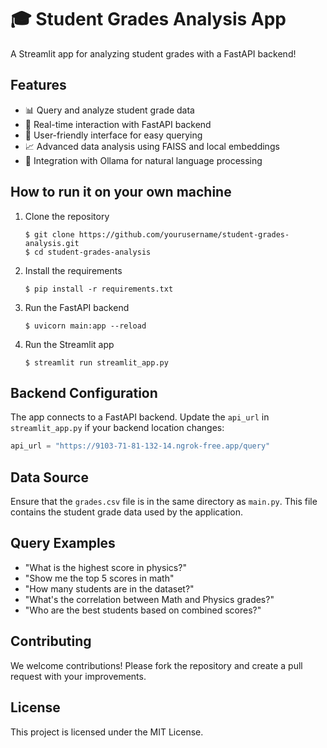 # 🎓 Student Grades Analysis App

A Streamlit app for analyzing student grades with a FastAPI backend!


## Features

- 📊 Query and analyze student grade data
- 🔗 Real-time interaction with FastAPI backend
- 👥 User-friendly interface for easy querying
- 📈 Advanced data analysis using FAISS and local embeddings
- 🤖 Integration with Ollama for natural language processing

## How to run it on your own machine

1. Clone the repository

   ```
   $ git clone https://github.com/yourusername/student-grades-analysis.git
   $ cd student-grades-analysis
   ```

2. Install the requirements

   ```
   $ pip install -r requirements.txt
   ```

3. Run the FastAPI backend

   ```
   $ uvicorn main:app --reload
   ```

4. Run the Streamlit app

   ```
   $ streamlit run streamlit_app.py
   ```

## Backend Configuration

The app connects to a FastAPI backend. Update the `api_url` in `streamlit_app.py` if your backend location changes:

```python
api_url = "https://9103-71-81-132-14.ngrok-free.app/query"
```

## Data Source

Ensure that the `grades.csv` file is in the same directory as `main.py`. This file contains the student grade data used by the application.

## Query Examples

- "What is the highest score in physics?"
- "Show me the top 5 scores in math"
- "How many students are in the dataset?"
- "What's the correlation between Math and Physics grades?"
- "Who are the best students based on combined scores?"

## Contributing

We welcome contributions! Please fork the repository and create a pull request with your improvements.

## License

This project is licensed under the MIT License.

